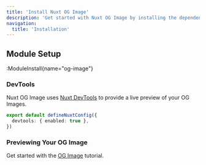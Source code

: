 ```yaml
---
title: 'Install Nuxt OG Image'
description: 'Get started with Nuxt OG Image by installing the dependency to your project.'
navigation:
  title: 'Installation'
---
```


## Module Setup

:ModuleInstall{name="og-image"}

### DevTools

Nuxt OG Image uses [Nuxt DevTools](https://devtools.nuxt.com/) to provide a live preview of your OG Images.

```ts [nuxt.config.ts]
export default defineNuxtConfig({
  devtools: { enabled: true },
})
```

### Previewing Your OG Image

Get started with the [OG Image](/og-image/getting-started/getting-familar-with-nuxt-og-image) tutorial.
